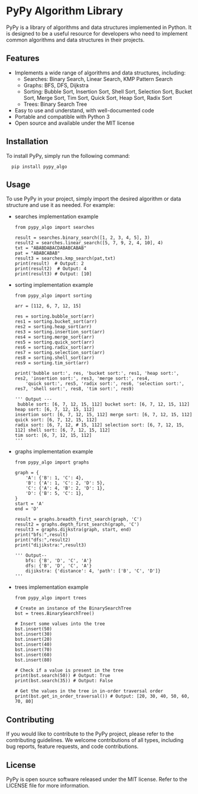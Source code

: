# PyPy Algorithm Library

PyPy is a library of algorithms and data structures implemented in Python. It is designed to be a useful resource for developers who need to implement common algorithms and data structures in their projects.

## Features

- Implements a wide range of algorithms and data structures, including:
  - Searches: Binary Search, Linear Search, KMP Pattern Search
  - Graphs: BFS, DFS, Dijkstra
  - Sorting: Bubble Sort, Insertion Sort, Shell Sort, Selection Sort, Bucket Sort, Merge Sort, Tim Sort, Quick Sort, Heap Sort, Radix Sort
  - Trees: Binary Search Tree
- Easy to use and understand, with well-documented code
- Portable and compatible with Python 3
- Open source and available under the MIT license

## Installation

To install PyPy, simply run the following command:

```
  pip install pypy_algo
  ```

## Usage

To use PyPy in your project, simply import the desired algorithm or data structure and use it as needed. For example:

- searches implementation example
    ```
    from pypy_algo import searches

    result = searches.binary_search([1, 2, 3, 4, 5], 3)
    result2 = searches.linear_search([5, 7, 9, 2, 4, 10], 4)
    txt = "ABABDABACDABABCABAB"
    pat = "ABABCABAB"
    result3 = searches.kmp_search(pat,txt)
    print(result)  # Output: 2
    print(result2)  # Output: 4
    print(result3) # Output: [10]
    ```

- sorting implementation example
    ```
    from pypy_algo import sorting

    arr = [112, 6, 7, 12, 15]

    res = sorting.bubble_sort(arr)
    res1 = sorting.bucket_sort(arr)
    res2 = sorting.heap_sort(arr)
    res3 = sorting.insertion_sort(arr)
    res4 = sorting.merge_sort(arr)
    res5 = sorting.quick_sort(arr)
    res6 = sorting.radix_sort(arr)
    res7 = sorting.selection_sort(arr)
    res8 = sorting.shell_sort(arr)
    res9 = sorting.tim_sort(arr)

    print('bubble sort:', res, 'bucket sort:', res1, 'heap sort:', res2, 'insertion sort:', res3, 'merge sort:', res4,
        'quick sort:', res5, 'radix sort:', res6, 'selection sort:', res7, 'shell sort:', res8, 'tim sort:', res9)

    ''' Output --- 
     bubble sort: [6, 7, 12, 15, 112] bucket sort: [6, 7, 12, 15, 112] heap sort: [6, 7, 12, 15, 112] 
    insertion sort: [6, 7, 12, 15, 112] merge sort: [6, 7, 12, 15, 112] quick sort: [6, 7, 12, 15, 112] 
    radix sort: [6, 7, 12, # 15, 112] selection sort: [6, 7, 12, 15, 112] shell sort: [6, 7, 12, 15, 112] 
    tim sort: [6, 7, 12, 15, 112]
    '''
    ```

-  graphs implementation example
    ```
    from pypy_algo import graphs

    graph = {
        'A': {'B': 1, 'C': 4},
        'B': {'A': 1, 'C': 2, 'D': 5},
        'C': {'A': 4, 'B': 2, 'D': 1},
        'D': {'B': 5, 'C': 1},
    }
    start = 'A'
    end = 'D'

    result = graphs.breadth_first_search(graph, 'C')
    result2 = graphs.depth_first_search(graph, 'C')
    result3 = graphs.dijkstra(graph, start, end)
    print("bfs:",result)
    print("dfs:",result2)
    print("dijikstra:",result3)

    ''' Output--
        bfs: {'B', 'D', 'C', 'A'}
        dfs: {'B', 'D', 'C', 'A'}
        dijikstra: {'distance': 4, 'path': ['B', 'C', 'D']}
    '''
    ```

- trees implementation example

    ```
    from pypy_algo import trees

    # Create an instance of the BinarySearchTree
    bst = trees.BinarySearchTree()

    # Insert some values into the tree
    bst.insert(50)
    bst.insert(30)
    bst.insert(20)
    bst.insert(40)
    bst.insert(70)
    bst.insert(60)
    bst.insert(80)

    # Check if a value is present in the tree
    print(bst.search(50)) # Output: True
    print(bst.search(35)) # Output: False

    # Get the values in the tree in in-order traversal order
    print(bst.get_in_order_traversal()) # Output: [20, 30, 40, 50, 60, 70, 80]
    ```

## Contributing

If you would like to contribute to the PyPy project, please refer to the contributing guidelines. We welcome contributions of all types, including bug reports, feature requests, and code contributions.

## License

PyPy is open source software released under the MIT license. Refer to the LICENSE file for more information.
